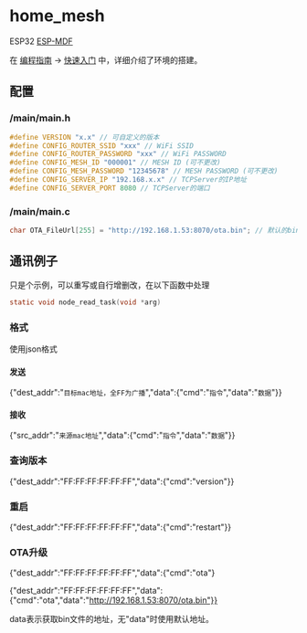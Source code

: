 # home_mesh
ESP32 [ESP-MDF](https://github.com/espressif/esp-mdf)

在 [编程指南](https://docs.espressif.com/projects/esp-mdf/zh_CN/latest/index.htmll) -> [快速入门](https://docs.espressif.com/projects/esp-mdf/zh_CN/latest/get-started/index.html) 中，详细介绍了环境的搭建。

## 配置

### /main/main.h

```c
#define VERSION "x.x" // 可自定义的版本
#define CONFIG_ROUTER_SSID "xxx" // WiFi SSID
#define CONFIG_ROUTER_PASSWORD "xxx" // WiFi PASSWORD
#define CONFIG_MESH_ID "000001" // MESH ID (可不更改)
#define CONFIG_MESH_PASSWORD "12345678" // MESH PASSWORD (可不更改)
#define CONFIG_SERVER_IP "192.168.x.x" // TCPServer的IP地址
#define CONFIG_SERVER_PORT 8080 // TCPServer的端口
```

### /main/main.c

```c
char OTA_FileUrl[255] = "http://192.168.1.53:8070/ota.bin"; // 默认的bin文件地址
```

## 通讯例子

只是个示例，可以重写或自行增删改，在以下函数中处理

```c
static void node_read_task(void *arg)
```

### 格式

使用json格式

#### 发送

{"dest_addr":"`目标mac地址，全FF为广播`","data":{"cmd":"`指令`","data":"`数据`"}}

#### 接收

{"src_addr":"`来源mac地址`","data":{"cmd":"`指令`","data":"`数据`"}}

### 查询版本

{"dest_addr":"FF:FF:FF:FF:FF:FF","data":{"cmd":"version"}}

### 重启

{"dest_addr":"FF:FF:FF:FF:FF:FF","data":{"cmd":"restart"}}

### OTA升级

{"dest_addr":"FF:FF:FF:FF:FF:FF","data":{"cmd":"ota"}

{"dest_addr":"FF:FF:FF:FF:FF:FF","data":{"cmd":"ota","data":"http://192.168.1.53:8070/ota.bin"}}

data表示获取bin文件的地址，无"data"时使用默认地址。

